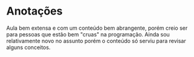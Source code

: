 # Anotações

Aula bem extensa e com um conteúdo bem abrangente, porém creio ser para pessoas que estão bem "cruas" na programação. Ainda sou relativamente novo no assunto porém o conteúdo só serviu para revisar alguns conceitos.
